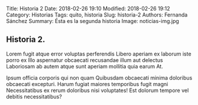 Title: Historia 2
Date: 2018-02-26 19:10
Modified: 2018-02-26 19:12
Category: Historias
Tags: quito, historia
Slug: historia-2
Authors: Fernanda Sánchez
Summary: Ésta es la segunda historia
Image: noticias-img.jpg

## Historia 2.

Lorem fugit atque error voluptas perferendis Libero aperiam ex laborum iste porro ex Illo aspernatur obcaecati recusandae illum aut delectus Laboriosam ab autem atque sunt aperiam mollitia quia earum At.

Ipsum officia corporis qui non quam Quibusdam obcaecati minima doloribus obcaecati excepturi. Harum fugiat maiores temporibus fugit magni Necessitatibus ex rerum doloribus nisi voluptates! Est dolorum tempore vel debitis necessitatibus?
